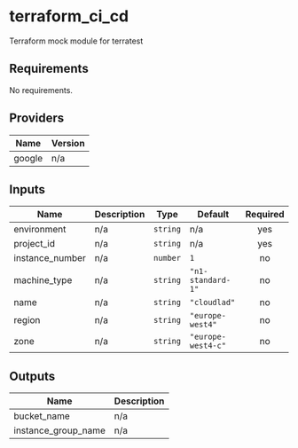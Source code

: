 # terraform_ci_cd

Terraform mock module for terratest

<!-- BEGINNING OF PRE-COMMIT-TERRAFORM DOCS HOOK -->
## Requirements

No requirements.

## Providers

| Name | Version |
|------|---------|
| google | n/a |

## Inputs

| Name | Description | Type | Default | Required |
|------|-------------|------|---------|:--------:|
| environment | n/a | `string` | n/a | yes |
| project\_id | n/a | `string` | n/a | yes |
| instance\_number | n/a | `number` | `1` | no |
| machine\_type | n/a | `string` | `"n1-standard-1"` | no |
| name | n/a | `string` | `"cloudlad"` | no |
| region | n/a | `string` | `"europe-west4"` | no |
| zone | n/a | `string` | `"europe-west4-c"` | no |

## Outputs

| Name | Description |
|------|-------------|
| bucket\_name | n/a |
| instance\_group\_name | n/a |

<!-- END OF PRE-COMMIT-TERRAFORM DOCS HOOK -->
